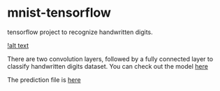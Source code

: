 # mnist-tensorflow
tensorflow project to recognize handwritten digits.

[!alt text](http://i.ytimg.com/vi/0QI3xgXuB-Q/hqdefault.jpg)

There are two convolution layers, followed by a fully connected layer to classify handwritten digits dataset. You can check out the model [here](https://github.com/First-Of-His-Name/mnist-tensorflow/blob/master/model.py)

The prediction file is [here](https://github.com/First-Of-His-Name/mnist-tensorflow/blob/master/predict.py)
